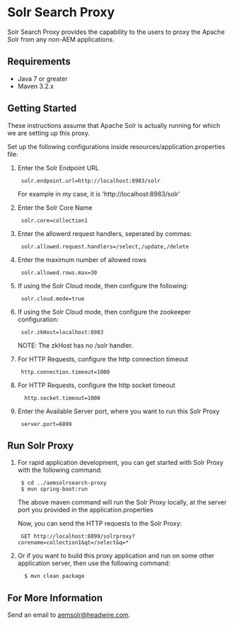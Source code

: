 Solr Search Proxy
=====================

Solr Search Proxy provides the capability to the users to proxy the Apache Solr from any non-AEM applications.

Requirements
------------

* Java 7 or greater
* Maven 3.2.x


Getting Started
---------------

These instructions assume that Apache Solr is actually running for which we are setting up this proxy.

Set up the following configurations inside resources/application.properties file:

1. Enter the Solr Endpoint URL
    
        solr.endpoint.url=http://localhost:8983/solr
    
    For example in my case, it is 'http://localhost:8983/solr'

2. Enter the Solr Core Name

        solr.core=collection1

3. Enter the allowerd request handlers, seperated by commas:

        solr.allowed.request.handlers=/select,/update,/delete
        
4. Enter the maximum number of allowed rows
        
        solr.allowed.rows.max=30
        
5. If using the Solr Cloud mode, then configure the following:        

        solr.cloud.mode=true

6. If using the Solr Cloud mode, then configure the zookeeper configuration:         

        solr.zkHost=localhost:8983
        
   NOTE: The zkHost has no /solr handler.     
        
7. For HTTP Requests, configure the http connection timeout        

        http.connection.timeout=1000
        
8. For HTTP Requests, configure the http socket timeout
         
         http.socket.timeout=1000

9. Enter the Available Server port, where you want to run this Solr Proxy

        server.port=8899


Run Solr Proxy
----------------

1. For rapid application development, you can get started with Solr Proxy with the following command:

        $ cd ../aemsolrsearch-proxy
        $ mvn spring-boot:run
    
    The above maven command will run the Solr Proxy locally, at the server port you provided in the application.properties
    
    Now, you can send the HTTP requests to the Solr Proxy:
    
        GET http://localhost:8899/solrproxy?corename=collection1&qt=/select&q=*    


2. Or if you want to build this proxy application and run on some other application server, then use the following command:

         $ mvn clean package
         
         
For More Information
--------------------

Send an email to <aemsolr@headwire.com>.         
